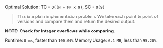Optimal Solution: TC = `O((N + M) x 9)`, SC = `O(9)`

> This is a plain implementation problem. We take each point to point of versions and compare them and return the desired output.

**NOTE: Check for Integer overflows while comparing.**

Runtime: `0 ms`, faster than `100.00%`
Memory Usage: `6.1 MB`, less than `95.20%`